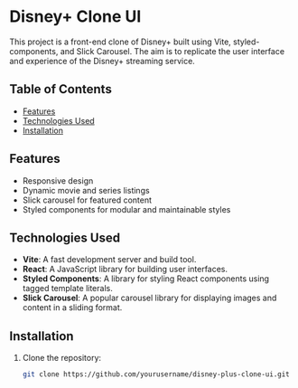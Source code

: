 # Disney+ Clone UI

This project is a front-end clone of Disney+ built using Vite, styled-components, and Slick Carousel. The aim is to replicate the user interface and experience of the Disney+ streaming service.

## Table of Contents

- [Features](#features)
- [Technologies Used](#technologies-used)
- [Installation](#installation)

## Features

- Responsive design
- Dynamic movie and series listings
- Slick carousel for featured content
- Styled components for modular and maintainable styles

## Technologies Used

- **Vite**: A fast development server and build tool.
- **React**: A JavaScript library for building user interfaces.
- **Styled Components**: A library for styling React components using tagged template literals.
- **Slick Carousel**: A popular carousel library for displaying images and content in a sliding format.

## Installation

1. Clone the repository:

   ```bash
   git clone https://github.com/yourusername/disney-plus-clone-ui.git
